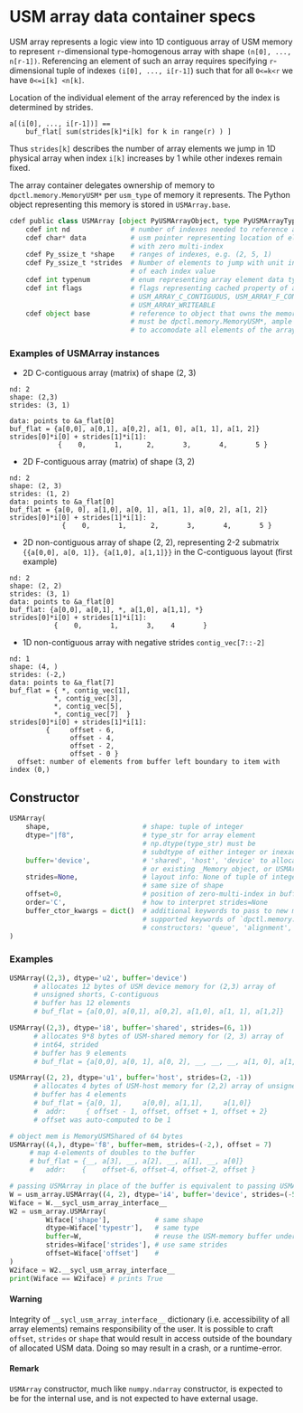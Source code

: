 # USM array data container specs

USM array represents a logic view into 1D contiguous array of USM memory to represent `r`-dimensional type-homogenous array with shape `(n[0], ..., n[r-1])`. Referencing an element of such an array requires specifying `r`-dimensional tuple of indexes `(i[0], ..., i[r-1]`) such that for all `0<=k<r` we have `0<=i[k] <n[k]`.

Location of the individual element of the array referenced by the index is determined by strides.

```
a[(i[0], ..., i[r-1])] == 
    buf_flat[ sum(strides[k]*i[k] for k in range(r) ) ]
```

Thus `strides[k]` describes the number of array elements we jump in 1D physical array when index `i[k]` increases by 1 while other indexes remain fixed.

The array container delegates ownership of memory to `dpctl.memory.MemoryUSM*` per `usm_type` of memory it represents. The Python object representing this memory is stored in `USMArray.base`.

```python
cdef public class USMArray [object PyUSMArrayObject, type PyUSMArrayType]:
    cdef int nd               # number of indexes needed to reference an element
    cdef char* data           # usm pointer representing location of element 
                              # with zero multi-index
    cdef Py_ssize_t *shape    # ranges of indexes, e.g. (2, 5, 1)
    cdef Py_ssize_t *strides  # Number of elements to jump with unit increase
                              # of each index value
    cdef int typenum          # enum representing array element data type 
    cdef int flags            # flags representing cached property of array
                              # USM_ARRAY_C_CONTIGUOUS, USM_ARRAY_F_CONTIGUOUS,
                              # USM_ARRAY_WRITEABLE
    cdef object base          # reference to object that owns the memory, the object 
                              # must be dpctl.memory.MemoryUSM*, ample enough 
                              # to accomodate all elements of the array
```

### Examples of USMArray instances

* 2D C-contiguous array (matrix) of shape (2, 3)

```text
nd: 2
shape: (2,3)
strides: (3, 1)

data: points to &a_flat[0]
buf_flat = {a[0,0], a[0,1], a[0,2], a[1, 0], a[1, 1], a[1, 2]}
strides[0]*i[0] + strides[1]*i[1]:
            {    0,       1,      2,       3,       4,       5 }
```

* 2D F-contiguous array (matrix) of shape (3, 2)

```text
nd: 2
shape: (2, 3)
strides: (1, 2)
data: points to &a_flat[0]
buf_flat = {a[0, 0], a[1,0], a[0, 1], a[1, 1], a[0, 2], a[1, 2]}
strides[0]*i[0] + strides[1]*i[1]:
             {    0,       1,      2,       3,       4,       5 }
```

* 2D non-contiguous array  of shape (2, 2), representing 2-2 submatrix `{{a[0,0], a[0, 1]}, {a[1,0], a[1,1]}}` in the C-contiguous layout (first example)

```text
nd: 2
shape: (2, 2)
strides: (3, 1)
data: points to &a_flat[0]
buf_flat: {a[0,0], a[0,1], *, a[1,0], a[1,1], *}
strides[0]*i[0] + strides[1]*i[1]:
           {    0,       1,       3,    4       }
```

* 1D non-contiguous array with negative strides `contig_vec[7::-2]`

```text
nd: 1
shape: (4, )
strides: (-2,)
data: points to &a_flat[7]
buf_flat = { *, contig_vec[1], 
           *, contig_vec[3], 
           *, contig_vec[5],
           *, contig_vec[7]  }
strides[0]*i[0] + strides[1]*i[1]:
         {     offset - 6, 
               offset - 4, 
               offset - 2, 
               offset - 0 }
  offset: number of elements from buffer left boundary to item with index (0,)
```

  

## Constructor

```python
USMArray(
    shape,                       # shape: tuple of integer
    dtype="|f8",                 # type_str for array element
                                 # np.dtype(type_str) must be 
                                 # subdtype of either integer or inexact 
    buffer='device',             # 'shared', 'host', 'device' to allocate new memory,
                                 # or existing _Memory object, or USMArray object
    strides=None,                # layout info: None of tuple of integers of 
                                 # same size of shape
    offset=0,                    # position of zero-multi-index in buffer
    order='C',                   # how to interpret strides=None
    buffer_ctor_kwargs = dict()  # additional keywords to pass to new memory constructor
                                 # supported keywords of `dpctl.memory.MemoryUSM*`
                                 # constructors: 'queue', 'alignment', 'copy'
)
```

### Examples

```python
USMArray((2,3), dtype='u2', buffer='device')
      # allocates 12 bytes of USM device memory for (2,3) array of 
      # unsigned shorts, C-contiguous
      # buffer has 12 elements
      # buf_flat = {a[0,0], a[0,1], a[0,2], a[1,0], a[1, 1], a[1,2]}
```

```python
USMArray((2,3), dtype='i8', buffer='shared', strides=(6, 1))
      # allocates 9*8 bytes of USM-shared memory for (2, 3) array of 
      # int64, strided
      # buffer has 9 elements
      # buf_flat = {a[0,0], a[0, 1], a[0, 2], __, __, __, a[1, 0], a[1, 1], a[1, 2]}
```

```python
USMArray((2, 2), dtype='u1', buffer='host', strides=(2, -1))
      # allocates 4 bytes of USM-host memory for (2,2) array of unsigned char
      # buffer has 4 elements
      # buf_flat = {a[0, 1],     a[0,0], a[1,1],     a[1,0]}
      #  addr:     { offset - 1, offset, offset + 1, offset + 2}
      # offset was auto-computed to be 1
```

```python
# object mem is MemoryUSMShared of 64 bytes
USMArray((4,), dtype='f8', buffer=mem, strides=(-2,), offset = 7)
     # map 4-elements of doubles to the buffer
     # buf_flat = {__, a[3], __, a[2], __, a[1], __, a[0]} 
     #   addr:    {    offset-6, offset-4, offset-2, offset }
```

```python
# passing USMArray in place of the buffer is equivalent to passing USMArray's usm_data
W = usm_array.USMArray((4, 2), dtype='i4', buffer='device', strides=(-5, -2))
Wiface = W.__sycl_usm_array_interface__
W2 = usm_array.USMArray(
         Wiface['shape'],           # same shape
         dtype=Wiface['typestr'],   # same type
         buffer=W,                  # reuse the USM-memory buffer underlying USMArray
         strides=Wiface['strides'], # use same strides
         offset=Wiface['offset']    # 
)
W2iface = W2.__sycl_usm_array_interface__
print(Wiface == W2iface) # prints True
```

#### Warning

Integrity of ``__sycl_usm_array_interface__`` dictionary (i.e. accessibility of all array elements) remains responsibility of the user. It is possible to craft `offset`, `strides` or `shape` that would result in access outside of the boundary of allocated USM data. Doing so may result in a crash, or a runtime-error.

#### Remark

`USMArray` constructor, much like `numpy.ndarray` constructor, is expected to be for the internal use, and is not expected to have external usage.